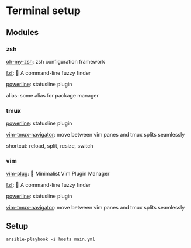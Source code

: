 # Terminal setup

## Modules

### zsh

[oh-my-zsh](https://github.com/robbyrussell/oh-my-zsh): zsh configuration framework

[fzf](https://github.com/junegunn/fzf): 🌸 A command-line fuzzy finder

[powerline](https://github.com/powerline/powerline): statusline plugin

alias: some alias for package manager

### tmux

[powerline](https://github.com/powerline/powerline): statusline plugin

[vim-tmux-navigator](https://github.com/christoomey/vim-tmux-navigator): move between vim panes and tmux splits seamlessly

shortcut: reload, split, resize, switch

### vim

[vim-plug](https://github.com/junegunn/vim-plug): 🌺 Minimalist Vim Plugin Manager

[fzf](https://github.com/junegunn/fzf): 🌸 A command-line fuzzy finder

[powerline](https://github.com/powerline/powerline): statusline plugin

[vim-tmux-navigator](https://github.com/christoomey/vim-tmux-navigator): move between vim panes and tmux splits seamlessly

## Setup

```
ansible-playbook -i hosts main.yml
```

